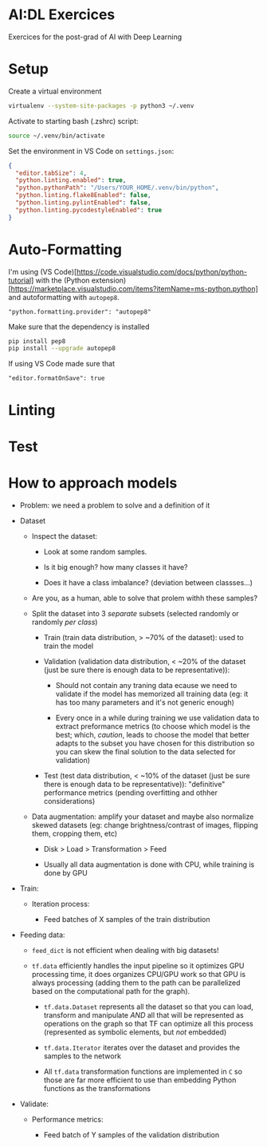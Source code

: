 # AI:DL Exercices

Exercices for the post-grad of AI with Deep Learning

# Setup

Create a virtual environment

```sh
virtualenv --system-site-packages -p python3 ~/.venv
```

Activate to starting bash (.zshrc) script:

```sh
source ~/.venv/bin/activate
```

Set the environment in VS Code on `settings.json`:

```json
{
  "editor.tabSize": 4,
  "python.linting.enabled": true,
  "python.pythonPath": "/Users/YOUR_HOME/.venv/bin/python",
  "python.linting.flake8Enabled": false,
  "python.linting.pylintEnabled": false,
  "python.linting.pycodestyleEnabled": true
}
```

# Auto-Formatting

I'm using (VS Code)[https://code.visualstudio.com/docs/python/python-tutorial] with the (Python extension)[https://marketplace.visualstudio.com/items?itemName=ms-python.python] and autoformatting with `autopep8`.

```
"python.formatting.provider": "autopep8"
```

Make sure that the dependency is installed

```sh
pip install pep8
pip install --upgrade autopep8
```

If using VS Code made sure that

```
"editor.formatOnSave": true
```

# Linting

# Test

# How to approach models

- Problem: we need a problem to solve and a definition of it

- Dataset

  - Inspect the dataset:

    - Look at some random samples.

    - Is it big enough? how many classes it have?

    - Does it have a class imbalance? (deviation between classses...)

  - Are you, as a human, able to solve that prolem withh these samples?

  - Split the dataset into 3 _separate_ subsets (selected randomly or randomly _per class_)

    - Train (train data distribution, > ~70% of the dataset): used to train the model

    - Validation (validation data distribution, < ~20% of the dataset (just be sure there is enough data to be representative)):

      - Should not contain any traning data ecause we need to validate if the model has memorized all training data (eg: it has too many parameters and it's not generic enough)

      - Every once in a while during training we use validation data to extract preformance metrics (to choose which model is the best; which, _caution_, leads to choose the model that better adapts to the subset you have chosen for this distribution so you can skew the final solution to the data selected for validation)

    - Test (test data distribution, < ~10% of the dataset (just be sure there is enough data to be representative)): "definitive" performance metrics (pending overfitting and othher considerations)

  - Data augmentation: amplify your dataset and maybe also normalize skewed datasets (eg: change brightness/contrast of images, flipping them, cropping them, etc)

    - Disk > Load > Transformation > Feed

    - Usually all data augmentation is done with CPU, while training is done by GPU

- Train:

  - Iteration process:

    - Feed batches of X samples of the train distribution

- Feeding data:

  - `feed_dict` is not efficient when dealing with big datasets!

  - `tf.data` efficiently handles the input pipeline so it optimizes GPU processing time, it does organizes CPU/GPU work so that GPU is always processing (adding them to the path can be parallelized based on the computational path for the graph).

    - `tf.data.Dataset` represents all the dataset so that you can load, transform and manipulate _AND_ all that will be represented as operations on the graph so that TF can optimize all this process (represented as symbolic elements, but _not_ embedded)

    - `tf.data.Iterator` iterates over the dataset and provides the samples to the network

    - All `tf.data` transformation functions are implemented in `C` so those are far more efficient to use than embedding Python functions as the transformations

- Validate:

  - Performance metrics:

    - Feed batch of Y samples of the validation distribution
